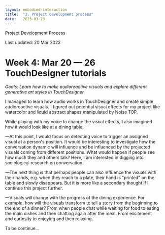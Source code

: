 ```yaml
---
layout: embodied-interaction
title:  "3. Project development process"
date:   2023-03-20
---
```


<div id="content-container">
  <div class="col w-45">
    <div class="text-wrapper">
      <p class="bold">Project Development Process</p>
      <p class="caption">Last updated: 20 Mar 2023</p>
      <h1>Week 4: Mar 20 — 26 TouchDesigner tutorials</h1>
      <p style="font-style: italic">Goals: Learn how to make audioreactive visuals and explore different generative art styles in TouchDesigner</p>
      <p>I managed to learn how audio works in TouchDesigner and create simple audioreactive visuals. I figured out potential visual effects for my project like watercolor and liquid abstract shapes manipulated by Noise TOP.</p>
      <p>While playing with my voice to change the visual effects, I also imagined how it would look like at a dining table:</p> 
      <p>—At this point, I would focus on detecting voice to trigger an assigned visual at a person's position. It would be interesting to investigate how the conversation dynamic will influence and be influenced by the projected visuals coming from different positions. What would happen if people see how much they and others talk? Here, I am interested in digging into sociological research on conversation.</p>
      <p>—The next thing is that perhaps people can also influence the visuals with their hands, e.g. when they reach to a plate, their hand is "printed" on the table and slowly disappears. But it is more like a secondary thought if I continue this project further.</p>
      <p>—Visuals will change with the progress of the dining experience. For example, how will the visuals transform to tell a story from the beginning to the end of a dinner? From when people chat while waiting for food to eating the main dishes and then chatting again after the meal. From excitement and curiosity to enjoying and then relaxing.</p>
      <p style="margin-bottom: 50px;">To be continue...</p>
    </div>
  </div>
  <div class="col w-45">
    <div class="img-wrapper">
    <!-- <video controls>
      <source src="{{site.baseurl}}/assets/img/embodied-interaction/particle-demo.mp4" type="video/mp4">
    </video> -->
    <img src="{{site.baseurl}}/assets/img/embodied-interaction/null6.JPG" alt="">
    <img src="{{site.baseurl}}/assets/img/embodied-interaction/null1.JPG" alt="">
    <img src="{{site.baseurl}}/assets/img/embodied-interaction/bg.JPG" alt="">
    </div>
  </div>
</div>